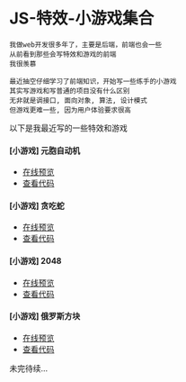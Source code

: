 # JS-特效-小游戏集合

```
我做web开发很多年了，主要是后端，前端也会一些
从前看到那些会写特效和游戏的前端
我很羡慕

最近抽空仔细学习了前端知识，开始写一些练手的小游戏
其实写游戏和写普通的项目没有什么区别
无非就是调接口, 面向对象, 算法, 设计模式
但游戏更难一些, 因为用户体验要求很高
```

以下是我最近写的一些特效和游戏

#### [小游戏] 元胞自动机
* [在线预览](https://www.feonix.cn/cell/)
* [查看代码](https://gitee.com/demo./js_games/tree/master/cell)

#### [小游戏] 贪吃蛇
* [在线预览](https://www.feonix.cn/snake/)
* [查看代码](https://gitee.com/demo./js_games/tree/master/snake)

#### [小游戏] 2048
* [在线预览](https://www.feonix.cn/2048/)
* [查看代码](https://gitee.com/demo./js_games/tree/master/2048)

#### [小游戏] 俄罗斯方块
* [在线预览](https://www.feonix.cn/tetris/)
* [查看代码](https://gitee.com/demo./js_games/tree/master/tetris)

未完待续...